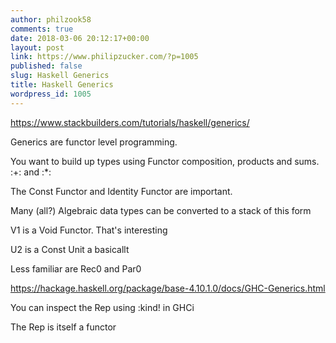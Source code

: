```yaml
---
author: philzook58
comments: true
date: 2018-03-06 20:12:17+00:00
layout: post
link: https://www.philipzucker.com/?p=1005
published: false
slug: Haskell Generics
title: Haskell Generics
wordpress_id: 1005
---
```


https://www.stackbuilders.com/tutorials/haskell/generics/

Generics are functor level programming.

You want to build up types using Functor composition, products and sums. :+: and :*:

The Const Functor and Identity Functor are important.

Many (all?) Algebraic data types can be converted to a stack of this form

V1 is a Void Functor. That's interesting

U2 is a Const Unit a basicallt



Less familiar are Rec0 and Par0



https://hackage.haskell.org/package/base-4.10.1.0/docs/GHC-Generics.html

You can inspect the Rep using :kind! in GHCi

The Rep is itself a functor


